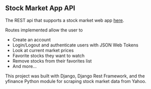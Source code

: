 ## Stock Market App API

The REST api that supports a stock market web app [here](https://github.com/alextuck97/Stock-Market-Simulation-Frontend).

Routes implemented allow the user to
* Create an account
* Login/Logout and authenticate users with JSON Web Tokens
* Look at current market prices
* Favorite stocks they want to watch
* Remove stocks from their favorites list
* And more...

This project was built with Django, Django Rest Framework, and the yfinance Python module for scraping stock market data from Yahoo. 

